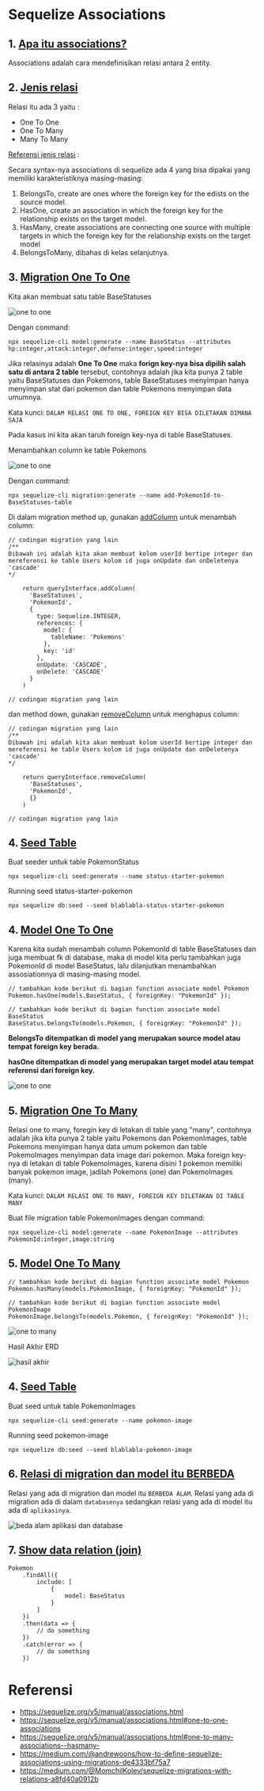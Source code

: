 # Sequelize Associations

## 1. [Apa itu associations?](https://sequelize.org/v5/manual/associations.html)

Associations adalah cara mendefinisikan relasi antara 2 entity.

## 2. [Jenis relasi](https://sequelize.org/v5/manual/associations.html)
Relasi itu ada 3 yaitu :
- One To One
- One To Many
- Many To Many

[Referensi jenis relasi](https://database.guide/the-3-types-of-relationships-in-database-design/) :

Secara syntax-nya associations di sequelize ada 4 yang bisa dipakai yang memiliki karakteristiknya masing-masing:
1. BelongsTo, create are ones where the foreign key for the edists on the source model.
2. HasOne, create an association in which the foreign key for the relationship exists on the target model.
3. HasMany, create associations are connecting one source with multiple targets in which the foreign key for the relationship exists on the target model
4. BelongsToMany, dibahas di kelas selanjutnya.

## 3. [Migration One To One](https://sequelize.org/master/manual/migrations.html#migration-skeleton)


Kita akan membuat satu table BaseStatuses

![one to one](https://raw.githubusercontent.com/teddyKoerniadi/my-note/master/images/Screenshot_5.png)

Dengan command: 

```npx sequelize-cli model:generate --name BaseStatus --attributes hp:integer,attack:integer,defense:integer,speed:integer```


Jika relasinya adalah **One To One** maka **forign key-nya bisa dipilih salah satu di antara 2 table** tersebut, contohnya adalah jika kita punya 2 table yaitu BaseStatuses dan Pokemons, table BaseStatuses menyimpan hanya menyimpan stat dari pokemon dan table Pokemons menyimpan data umumnya. 

Kata kunci:
`DALAM RELASI ONE TO ONE, FOREIGN KEY BISA DILETAKAN DIMANA SAJA`

Pada kasus ini kita akan taruh foreign key-nya di table BaseStatuses.

Menambahkan column ke table Pokemons

![one to one](https://raw.githubusercontent.com/teddyKoerniadi/my-note/master/images/w4d1-1to1.png)

Dengan command: 

```npx sequelize-cli migration:generate --name add-PokemonId-to-BaseStatuses-table```

Di dalam migration method up, gunakan [addColumn](https://sequelize.org/master/class/lib/dialects/abstract/query-interface.js~QueryInterface.html#instance-method-addColumn) untuk menambah column: 

```
// codingan migration yang lain
/**
Dibawah ini adalah kita akan membuat kolom userId bertipe integer dan mereferensi ke table Users kolom id juga onUpdate dan onDeletenya 'cascade'
*/

    return queryInterface.addColumn(
      'BaseStatuses',
      'PokemonId',
      {
        type: Sequelize.INTEGER,
        references: {
          model: {
            tableName: 'Pokemons'
          },
          key: 'id'
        },
        onUpdate: 'CASCADE',
        onDelete: 'CASCADE'
      }
    )

// codingan migration yang lain
```

dan method down, gunakan [removeColumn](https://sequelize.org/master/class/lib/dialects/abstract/query-interface.js~QueryInterface.html#instance-method-removeColumn) untuk menghapus column: 

```
// codingan migration yang lain
/**
Dibawah ini adalah kita akan membuat kolom userId bertipe integer dan mereferensi ke table Users kolom id juga onUpdate dan onDeletenya 'cascade'
*/

    return queryInterface.removeColumn(
      'BaseStatuses',
      'PokemonId',
      {}
    )

// codingan migration yang lain
```

## 4. [Seed Table](https://sequelize.org/v5/manual/migrations.html#creating-first-seed)

Buat seeder untuk table PokemonStatus
```
npx sequelize-cli seed:generate --name status-starter-pokemon
```

Running seed status-starter-pokemon
```
npx sequelize db:seed --seed blablabla-status-starter-pokemon
```

## 4. [Model One To One](https://sequelize.org/v5/manual/associations.html#one-to-one-associations)

Karena kita sudah menambah column PokemonId di table BaseStatuses dan juga membuat fk di database, maka di model kita perlu tambahkan juga PokemonId di model BaseStatus, lalu dilanjutkan menambahkan assosiationnya di masing-masing model. 

```
// tambahkan kode berikut di bagian function associate model Pokemon
Pokemon.hasOne(models.BaseStatus, { foreignKey: "PokemonId" });

// tambahkan kode berikut di bagian function associate model BaseStatus
BaseStatus.belongsTo(models.Pokemon, { foreignKey: "PokemonId" });
``` 

**BelongsTo ditempatkan di model yang merupakan source model atau tempat foreign key berada.**

**hasOne ditempatkan di model yang merupakan target model atau tempat referensi dari foreign key.**

![one to one](https://raw.githubusercontent.com/teddyKoerniadi/my-note/master/images/Screenshot_6.png)

## 5. [Migration One To Many](https://sequelize.org/v5/manual/associations.html#one-to-many-associations--hasmany-)

Relasi one to many, foregin key di letakan di table yang "many", contohnya adalah jika kita punya 2 table yaitu Pokemons dan PokemonImages, table Pokemons menyimpan hanya data umum pokemon dan table PokemoImages menyimpan data image dari pokemon. Maka foreign key-nya di letakan di table PokemoImages, karena disini 1 pokemon memiliki banyak pokemon image, jadilah Pokemons (one) dan PokemoImages (many).

Kata kunci:
```DALAM RELASI ONE TO MANY, FOREIGN KEY DILETAKAN DI TABLE MANY```

Buat file migration table PokemonImages dengan command:
```
npx sequelize-cli model:generate --name PokemonImage --attributes PokemonId:integer,image:string
```

## 5. [Model One To Many](https://sequelize.org/v5/manual/associations.html#one-to-many-associations--hasmany-)
```
// tambahkan kode berikut di bagian function associate model Pokemon
Pokemon.hasMany(models.PokemonImage, { foreignKey: "PokemonId" });

// tambahkan kode berikut di bagian function associate model PokemonImage
PokemonImage.belongsTo(models.Pokemon, { foreignKey: "PokemonId" });
``` 

![one to many](https://raw.githubusercontent.com/teddyKoerniadi/my-note/master/images/w4d1-1toM.png)

Hasil Akhir ERD

![hasil akhir](https://raw.githubusercontent.com/teddyKoerniadi/my-note/master/images/w4d1-v2.png)


## 4. [Seed Table](https://sequelize.org/v5/manual/migrations.html#creating-first-seed)

Buat seed untuk table PokemonImages
```
npx sequelize-cli seed:generate --name pokemon-image
```

Running seed pokemon-image
```
npx sequelize db:seed --seed blablabla-pokemon-image
```

## 6. [Relasi di migration dan model itu BERBEDA](https://sequelize.org/v5/manual/associations.html)

Relasi yang ada di migration dan model itu `BERBEDA ALAM`. Relasi yang ada di migration ada di dalam `databasenya` sedangkan relasi yang ada di model itu ada di `aplikasinya`.

![beda alam aplikasi dan database](https://raw.githubusercontent.com/teddyKoerniadi/my-note/master/images/Screenshot_8.png)

## 7. [Show data relation (join)](https://sequelize.org/v5/manual/querying.html#relations---associations)
```
Pokemon
    .findAll({
        include: [
            { 
                model: BaseStatus
            }
        ]
    })
    .then(data => {
        // do something
    })
    .catch(error => {
        // do something
    })
``` 

# Referensi 
- https://sequelize.org/v5/manual/associations.html
- https://sequelize.org/v5/manual/associations.html#one-to-one-associations
- https://sequelize.org/v5/manual/associations.html#one-to-many-associations--hasmany-
- https://medium.com/@andrewoons/how-to-define-sequelize-associations-using-migrations-de4333bf75a7
- https://medium.com/@MomchilKolev/sequelize-migrations-with-relations-a8fd40a0912b
